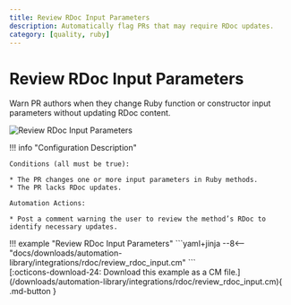 ```yaml
---
title: Review RDoc Input Parameters
description: Automatically flag PRs that may require RDoc updates.
category: [quality, ruby]
---
```


# Review RDoc Input Parameters

<!-- --8<-- [start:example]-->
Warn PR authors when they change Ruby function or constructor input parameters without updating RDoc content.


![Review RDoc Input Parameters](/automations/integrations/rdoc/review-rdoc-input/review-rdoc-input.png)

!!! info "Configuration Description"

    Conditions (all must be true):

    * The PR changes one or more input parameters in Ruby methods.
    * The PR lacks RDoc updates.

    Automation Actions:

    * Post a comment warning the user to review the method’s RDoc to identify necessary updates.

<div class="automationExample" markdown="1">
!!! example "Review RDoc Input Parameters"
    ```yaml+jinja
    --8<-- "docs/downloads/automation-library/integrations/rdoc/review_rdoc_input.cm"
    ```
    <div class="result" markdown>
      <span>
      [:octicons-download-24: Download this example as a CM file.](/downloads/automation-library/integrations/rdoc/review_rdoc_input.cm){ .md-button }
      </span>
    </div>
</div>
<!-- --8<-- [end:example]-->
